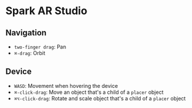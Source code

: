 # Spark AR Studio

## Navigation

- `two-finger drag`: Pan
- `⌘-drag`: Orbit

## Device

- `WASD`: Movement when hovering the device
- `⌘-click-drag`: Move an object that's a child of a `placer` object
- `⌘⌥-click-drag`: Rotate and scale object that's a child of a `placer` object
